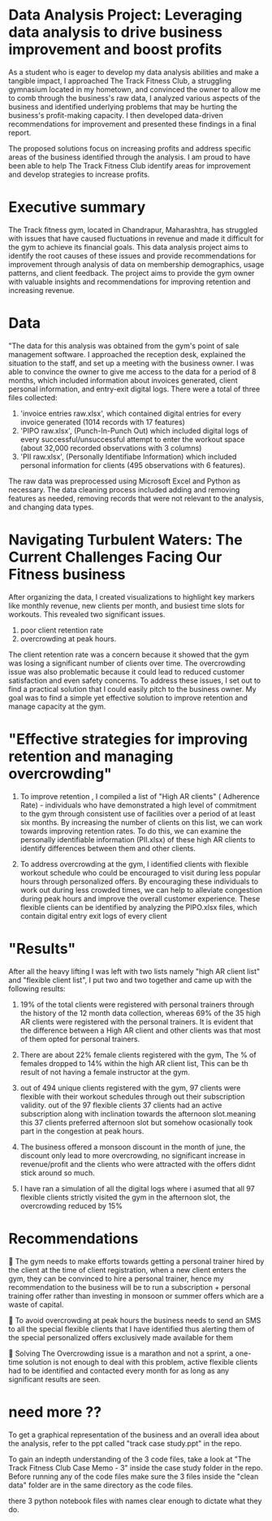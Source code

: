 # Data Analysis Project: Leveraging data analysis to drive business improvement and boost profits

As a student who is eager to develop my data analysis abilities and make a tangible impact, I approached The Track Fitness Club, a struggling gymnasium located in my hometown, and convinced the owner to allow me to comb through the business's raw data, I analyzed various aspects of the business and identified underlying problems that may be hurting the business's profit-making capacity. I then developed data-driven recommendations for improvement and presented these findings in a final report.

The proposed solutions focus on increasing profits and address specific areas of the business identified through the analysis. I am proud to have been able to help The Track Fitness Club identify areas for improvement and develop strategies to increase profits.

# Executive summary

The Track fitness gym, located in Chandrapur, Maharashtra, has struggled with issues that have caused fluctuations in revenue and made it difficult for the gym to achieve its financial goals. This data analysis project aims to identify the root causes of these issues and provide recommendations for improvement through analysis of data on membership demographics, usage patterns, and client feedback. The project aims to provide the gym owner with valuable insights and recommendations for improving retention and increasing revenue.

 # Data

 "The data for this analysis was obtained from the gym's point of sale management software. I approached the reception desk, explained the situation to the staff, and set up a meeting with the business owner. I was able to convince the owner to give me access to the data for a period of 8 months, which included information about invoices generated, client personal information, and entry-exit digital logs. There were a total of three files collected: 
 1. 'invoice entries raw.xlsx', which contained digital entries for every invoice generated (1014 records with 17 features)
 2. 'PIPO raw.xlsx', (Punch-In-Punch Out) which included digital logs of every successful/unsuccessful attempt to enter the workout space (about 32,000 recorded observations with 3 columns)
 3. 'PII raw.xlsx', (Personally Identifiabe Information) which included personal information for clients (495 observations with 6 features). 
 
 The raw data was preprocessed using Microsoft Excel and Python as necessary. The data cleaning process included adding and removing features as needed, removing records that were not relevant to the analysis, and changing data types.


 # Navigating Turbulent Waters: The Current Challenges Facing Our Fitness business

After organizing the data, I created visualizations to highlight key markers like monthly revenue, new clients per month, and busiest time slots for workouts. This revealed two significant issues.

1. poor client retention rate
2. overcrowding at peak hours. 

The client retention rate was a concern because it showed that the gym was losing a significant number of clients over time. The overcrowding issue was also problematic because it could lead to reduced customer satisfaction and even safety concerns. To address these issues, I set out to find a practical solution that I could easily pitch to the business owner. My goal was to find a simple yet effective solution to improve retention and manage capacity at the gym.

# "Effective strategies for improving retention and managing overcrowding"

1. To improve retention , I compiled a list of "High AR clients" ( Adherence Rate) - individuals who have demonstrated a high level of commitment to the gym through consistent use of facilities over a period of at least six months. By increasing the number of clients on this list, we can work towards improving retention rates. To do this, we can examine the personally identifiable information (PII.xlsx) of these high AR clients to identify differences between them and other clients. 

2. To address overcrowding at the gym, I identified clients with flexible workout schedule who could be encouraged to visit during less popular hours through personalized offers. By encouraging these individuals to work out during less crowded times, we can help to alleviate congestion during peak hours and improve the overall customer experience. These flexible clients can be identified by analyzing the PIPO.xlsx files, which contain digital entry exit logs of every client

# "Results"

After all the heavy lifting I was left with two lists namely "high AR client list" and "flexible client list", I put two and two together and came up with the following results:

1. 19% of the total clients were registered with personal trainers through the history of the 12 month data collection, whereas 69% of the 35 high AR clients  were registered with the personal trainers. It is evident that the difference between a High AR client and other clients was that most of them opted for personal trainers.

2. There are about 22% female clients registered with the gym, The % of females dropped to 14% within the high AR client list, This can be th result of not having a female instructor at the gym.

3. out of 494 unique clients registered with the gym, 97 clients were flexible with their workout schedules through out their subscription validity. out of the 97 flexible clients 37 clients had an active subscription along with inclination towards the afternoon slot.meaning this 37 clients preferred afternoon slot but somehow ocasionally took part in the congestion at peak hours.

4. The business offered a monsoon discount in the month of june, the discount only lead to more overcrowding, no significant increase in revenue/profit and the clients who were attracted with the offers didnt stick around so much.

5. I have ran a simulation of all the digital logs where i asumed that all 97 flexible clients strictly visited the gym in the afternoon slot, the overcrowding reduced by 15%

# Recommendations

	The gym needs to make efforts towards getting a personal trainer hired by the client at the time of client registration, when a new client enters the gym, they can be convinced to hire a personal trainer, hence my recommendation to the business will be to run a subscription + personal training offer rather than investing in monsoon or summer offers which are a waste of capital.

	To avoid overcrowding at peak hours the business needs to send an SMS to all the special flexible clients that I have identified thus alerting them of the special personalized offers exclusively made available for them

	Solving The Overcrowding issue is a marathon and not a sprint, a one-time solution is not enough to deal with this problem, active flexible clients had to be identified and contacted every month for as long as any significant results are seen.

# need more ??

To get a graphical representation of the business and an overall idea about the analysis, refer to the ppt called "track case study.ppt" in the repo.

To gain an indepth understanding of the 3 code files, take a look at "The Track Fitness Club Case Memo - 3" inside the case study folder in the repo. Before running any of the code files make sure the 3 files inside the "clean data" folder are in the same directory as the code files.

there 3 python notebook files with names clear enough to dictate what they do.
